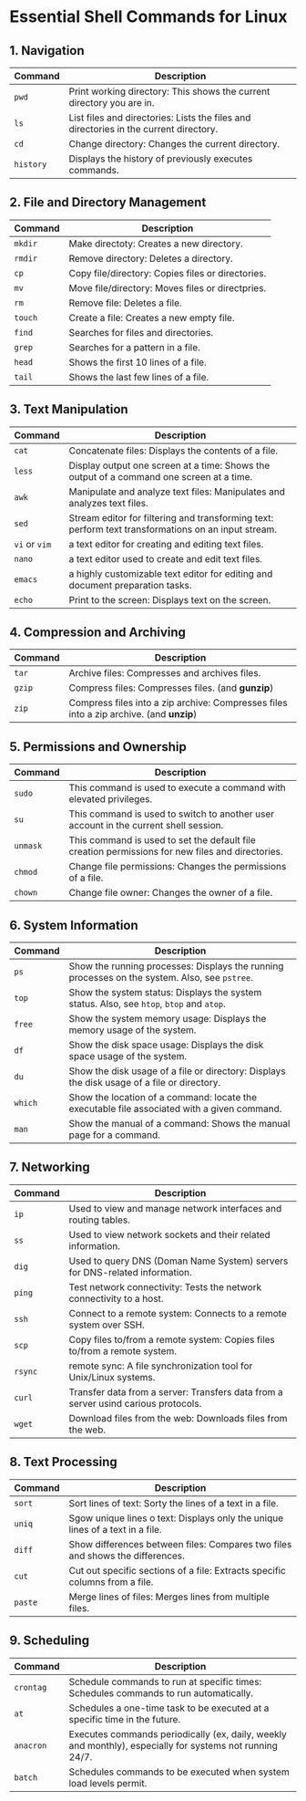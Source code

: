 # Essential Shell Commands for Linux


## 1. Navigation

| **Command** | **Description** |
| --- | --- |
| `pwd` | Print working directory: This shows the current directory you are in. |
| `ls` | List files and directories: Lists the files and directories in the current directory. |
| `cd` | Change directory: Changes the current directory. |
| `history` | Displays the history of previously executes commands. |

## 2. File and Directory Management

| **Command** | **Description** |
| --- | --- |
| `mkdir` | Make directoty: Creates a new directory. |
| `rmdir` | Remove directory: Deletes a directory. |
| `cp` | Copy file/directory: Copies files or directories. |
| `mv` | Move file/directory: Moves files or directpries. |
| `rm` | Remove file: Deletes a file. |
| `touch` | Create a file: Creates a new empty file. |
| `find` | Searches for files and directories. |
| `grep` | Searches for a pattern in a file. |
| `head` | Shows the first 10 lines of a file. |
| `tail` | Shows the last few lines of a file. |

## 3. Text Manipulation

| **Command** | **Description** |
| --- | --- |
| `cat` | Concatenate files: Displays the contents of a file. |
| `less` | Display output one screen at a time: Shows the output of a command one screen at a time. |
| `awk` | Manipulate and analyze text files: Manipulates and analyzes text files. |
| `sed` | Stream editor for filtering and transforming text: perform text transformations on an input stream. |
| `vi` or `vim` | a text editor for creating and editing text files. |
| `nano` | a text editor used to create and edit text files. |
| `emacs` | a highly customizable text editor for editing and document preparation tasks. |
| `echo` | Print to the screen: Displays text on the screen.

## 4. Compression and Archiving

| **Command** | **Description** |
| --- | --- |
| `tar` | Archive files: Compresses and archives files. |
| `gzip` | Compress files: Compresses files. (and **gunzip**)
| `zip` | Compress files into a zip archive: Compresses files into a zip archive. (and **unzip**)

## 5. Permissions and Ownership

| **Command** | **Description** |
| --- | --- |
| `sudo` | This command is used to execute a command with elevated privileges. |
| `su` | This command is used to switch to another user account in the current shell session. |
| `unmask` | This command is used to set the default file creation permissions for new files and directories. |
| `chmod` | Change file permissions: Changes the permissions of a file. |
| `chown` | Change file owner: Changes the owner of a file. |

## 6. System Information

| **Command** | **Description** |
| --- | --- |
| `ps` | Show the running processes: Displays the running processes on the system. Also, see `pstree`. |
| `top` | Show the system status: Displays the system status. Also, see `htop`, `btop` and `atop`. |
| `free` | Show the system memory usage: Displays the memory usage of the system. |
| `df` | Show the disk space usage: Displays the disk space usage of the system. |
| `du` | Show the disk usage of a file or directory: Displays the disk usage of a file or directory. |
| `which` | Show the location of a command: locate the executable file associated with a given command. |
| `man` | Show the manual of a command: Shows the manual page for a command. |

## 7. Networking

| **Command** | **Description** |
| --- | --- |
| `ip` | Used to view and manage network interfaces and routing tables. |
| `ss` | Used to view network sockets and their related information. |
| `dig` | Used to query DNS (Doman Name System) servers for DNS-related information. |
| `ping` | Test network connectivity: Tests the network connectivity to a host. |
| `ssh` | Connect to a remote system: Connects to a remote system over SSH. |
| `scp` | Copy files to/from a remote system: Copies files to/from a remote system. |
| `rsync` | remote sync: A file synchronization tool for Unix/Linux systems. |
| `curl` | Transfer data from a server: Transfers data from a server usind carious protocols. |
| `wget` | Download files from the web: Downloads files from the web. |

## 8. Text Processing

| **Command** | **Description** |
| --- | --- |
| `sort` | Sort lines of text: Sorty the lines of a text in a file. |
| `uniq` | Sgow unique lines o text: Displays only the unique lines of a text in a file. |
| `diff` | Show differences between files: Compares two files and shows the differences. |
| `cut` | Cut out specific sections of a file: Extracts specific columns from a file. |
| `paste` | Merge lines of files: Merges lines from multiple files. |

## 9. Scheduling

| **Command** | **Description** |
| --- | --- |
| `crontag` | Schedule commands to run at specific times: Schedules commands to run automatically. |
| `at` | Schedules a one-time task to be executed at a specific time in the future. |
| `anacron` | Executes commands periodically (ex, daily, weekly and monthly), especially for systems not running 24/7.
| `batch` | Schedules commands to be executed when system load levels permit. |